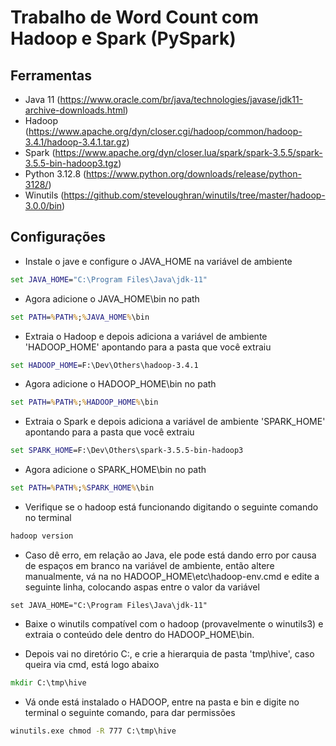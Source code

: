 # Trabalho de Word Count com Hadoop e Spark (PySpark)

## Ferramentas
- Java 11 (https://www.oracle.com/br/java/technologies/javase/jdk11-archive-downloads.html)
- Hadoop (https://www.apache.org/dyn/closer.cgi/hadoop/common/hadoop-3.4.1/hadoop-3.4.1.tar.gz)
- Spark (https://www.apache.org/dyn/closer.lua/spark/spark-3.5.5/spark-3.5.5-bin-hadoop3.tgz)
- Python 3.12.8 (https://www.python.org/downloads/release/python-3128/)
- Winutils (https://github.com/steveloughran/winutils/tree/master/hadoop-3.0.0/bin)

## Configurações
- Instale o jave e configure o JAVA_HOME na variável de ambiente
```cmd
set JAVA_HOME="C:\Program Files\Java\jdk-11"
```

- Agora adicione o JAVA_HOME\bin no path
```cmd
set PATH=%PATH%;%JAVA_HOME%\bin
```

- Extraia o Hadoop e depois adiciona a variável de ambiente 'HADOOP_HOME' apontando para a pasta que você extraiu
```cmd
set HADOOP_HOME=F:\Dev\Others\hadoop-3.4.1
```

- Agora adicione o HADOOP_HOME\bin no path
```cmd
set PATH=%PATH%;%HADOOP_HOME%\bin
```

- Extraia o Spark e depois adiciona a variável de ambiente 'SPARK_HOME' apontando para a pasta que você extraiu
```cmd
set SPARK_HOME=F:\Dev\Others\spark-3.5.5-bin-hadoop3
```

- Agora adicione o SPARK_HOME\bin no path
```cmd
set PATH=%PATH%;%SPARK_HOME%\bin
```

- Verifique se o hadoop está funcionando digitando o seguinte comando no terminal
```cmd
hadoop version
```

- Caso dê erro, em relação ao Java, ele pode está dando erro por causa de espaços em branco na variável de ambiente, então altere manualmente,
vá na no HADOOP_HOME\etc\hadoop-env.cmd e edite a seguinte linha, colocando aspas entre o valor da variável
```
set JAVA_HOME="C:\Program Files\Java\jdk-11"
```

- Baixe o winutils compatível com o hadoop (provavelmente o winutils3) e extraia o conteúdo dele dentro do HADOOP_HOME\bin.

- Depois vai no diretório C:\, e crie a hierarquia de pasta 'tmp\hive', caso queira via cmd, está logo abaixo
```cmd
mkdir C:\tmp\hive
```

- Vá onde está instalado o HADOOP, entre na pasta e bin e digite no terminal o seguinte comando, para dar permissões
```cmd
winutils.exe chmod -R 777 C:\tmp\hive
```